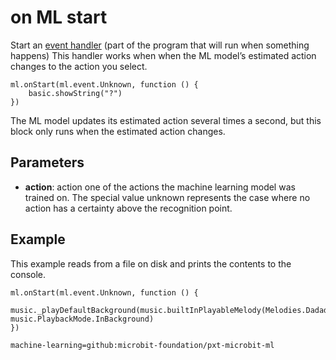 # on ML start

Start an [event handler](https://makecode.microbit.org/---docs#doc:reference/event-handler) (part of the program that will run when something happens) This handler works when when the ML model’s estimated action changes to the action you select.

```sig
ml.onStart(ml.event.Unknown, function () {
    basic.showString("?")
})
```

The ML model updates its estimated action several times a second, but this block only runs when the estimated action changes.

## Parameters

- **action**: action one of the actions the machine learning model was trained on. The special value unknown represents the case where no action has a certainty above the recognition point.

## Example

This example reads from a file on disk and prints the contents to the console.

```blocks
ml.onStart(ml.event.Unknown, function () {
    music._playDefaultBackground(music.builtInPlayableMelody(Melodies.Dadadadum), music.PlaybackMode.InBackground)
})
```

```package
machine-learning=github:microbit-foundation/pxt-microbit-ml
```
